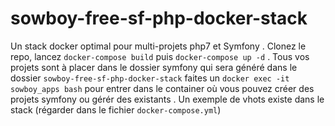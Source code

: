 # sowboy-free-sf-php-docker-stack
Un stack docker optimal pour multi-projets php7 et Symfony .
Clonez le repo, lancez `docker-compose build` puis `docker-compose up -d` . Tous vos projets sont à placer dans le dossier symfony qui sera généré dans le dossier `sowboy-free-sf-php-docker-stack` 
faites un `docker exec -it sowboy_apps bash` pour entrer dans le container où vous pouvez créer des projets symfony ou gérér des existants .
Un exemple de vhots existe dans le stack (régarder dans le fichier `docker-compose.yml`)
